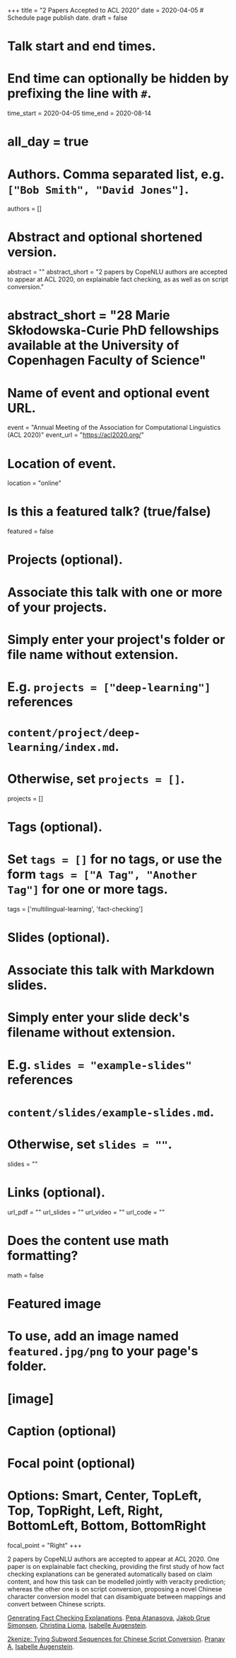 +++
title = "2 Papers Accepted to ACL 2020"
date = 2020-04-05  # Schedule page publish date.
draft = false

# Talk start and end times.
#   End time can optionally be hidden by prefixing the line with `#`.
time_start = 2020-04-05
time_end = 2020-08-14
# all_day = true

# Authors. Comma separated list, e.g. `["Bob Smith", "David Jones"]`.
authors = []

# Abstract and optional shortened version.
abstract = ""
abstract_short = "2 papers by CopeNLU authors are accepted to appear at ACL 2020, on explainable fact checking, as as well as on script conversion."
# abstract_short = "28 Marie Skłodowska-Curie PhD fellowships available at the University of Copenhagen Faculty of Science"

# Name of event and optional event URL.
event = "Annual Meeting of the Association for Computational Linguistics (ACL 2020)"
event_url = "https://acl2020.org/"

# Location of event.
location = "online"

# Is this a featured talk? (true/false)
featured = false

# Projects (optional).
#   Associate this talk with one or more of your projects.
#   Simply enter your project's folder or file name without extension.
#   E.g. `projects = ["deep-learning"]` references 
#   `content/project/deep-learning/index.md`.
#   Otherwise, set `projects = []`.
projects = []

# Tags (optional).
#   Set `tags = []` for no tags, or use the form `tags = ["A Tag", "Another Tag"]` for one or more tags.
tags = ['multilingual-learning', 'fact-checking']

# Slides (optional).
#   Associate this talk with Markdown slides.
#   Simply enter your slide deck's filename without extension.
#   E.g. `slides = "example-slides"` references 
#   `content/slides/example-slides.md`.
#   Otherwise, set `slides = ""`.
slides = ""

# Links (optional).
url_pdf = ""
url_slides = ""
url_video = ""
url_code = ""

# Does the content use math formatting?
math = false

# Featured image
# To use, add an image named `featured.jpg/png` to your page's folder. 
# [image]
  # Caption (optional)

  # Focal point (optional)
  # Options: Smart, Center, TopLeft, Top, TopRight, Left, Right, BottomLeft, Bottom, BottomRight
  focal_point = "Right"
+++

2 papers by CopeNLU authors are accepted to appear at ACL 2020. One paper is on explainable fact checking, providing the first study of how fact checking explanations can be generated automatically based on claim content, and how this task can be modelled jointly with veracity prediction; whereas the other one is on script conversion, proposing a novel Chinese character conversion model that can disambiguate between mappings and convert between Chinese scripts</a>.

<a href="/publication/2020_acl_atanasova/">Generating Fact Checking Explanations</a>.
<a href="/authors/pepa-atanasova/">Pepa Atanasova</a>, <a href="/authors/jakob-grue-simonsen/">Jakob Grue Simonsen</a>, <a href="/authors/christina-lioma/">Christina Lioma</a>, <a href="/authors/isabelle-augenstein/">Isabelle Augenstein</a>.

<a href="/publication/2020_acl_a/">2kenize: Tying Subword Sequences for Chinese Script Conversion</a>.
<a href="/authors/pranav-a/">Pranav A</a>, <a href="/authors/isabelle-augenstein/">Isabelle Augenstein</a>.
